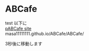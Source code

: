 # ABCafe
test 以下に<br>
<a href="ABCafe">pABCafe site</a>
<br>masa11111111.github.io/ABCafe/ABCafe/
<META http-equiv="Refresh" content="3;URL=ABCafe">
  <p>3秒後に移動します</p>
